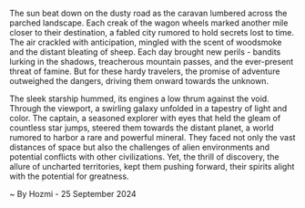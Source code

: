 
The sun beat down on the dusty road as the caravan lumbered across the parched landscape.  Each creak of the wagon wheels marked another mile closer to their destination, a fabled city rumored to hold secrets lost to time.  The air crackled with anticipation, mingled with the scent of woodsmoke and the distant bleating of sheep.  Each day brought new perils - bandits lurking in the shadows, treacherous mountain passes, and the ever-present threat of famine. But for these hardy travelers, the promise of adventure outweighed the dangers, driving them onward towards the unknown.

The sleek starship hummed, its engines a low thrum against the void.  Through the viewport, a swirling galaxy unfolded in a tapestry of light and color.  The captain, a seasoned explorer with eyes that held the gleam of countless star jumps, steered them towards the distant planet, a world rumored to harbor a rare and powerful mineral.  They faced not only the vast distances of space but also the challenges of alien environments and potential conflicts with other civilizations.  Yet, the thrill of discovery, the allure of uncharted territories, kept them pushing forward, their spirits alight with the potential for greatness. 

~ By Hozmi - 25 September 2024
